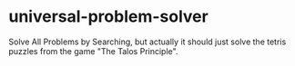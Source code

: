 # universal-problem-solver
Solve All Problems by Searching, but actually it should just solve the tetris puzzles from the game "The Talos Principle". 

